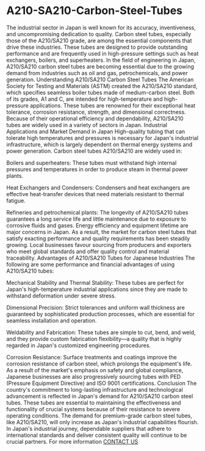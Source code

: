 # A210-SA210-Carbon-Steel-Tubes
The industrial sector in Japan is well known for its accuracy, inventiveness, and uncompromising dedication to quality. Carbon steel tubes, especially those of the A210/SA210 grade, are among the essential components that drive these industries. These tubes are designed to provide outstanding performance and are frequently used in high-pressure settings such as heat exchangers, boilers, and superheaters. In the field of engineering in Japan, A210/SA210 carbon steel tubes are becoming essential due to the growing demand from industries such as oil and gas, petrochemicals, and power generation.
Understanding A210/SA210 Carbon Steel Tubes
The American Society for Testing and Materials (ASTM) created the A210/SA210 standard, which specifies seamless boiler tubes made of medium-carbon steel. Both of its grades, A1 and C, are intended for high-temperature and high-pressure applications. These tubes are renowned for their exceptional heat tolerance, corrosion resistance, strength, and dimensional correctness. Because of their operational efficiency and dependability, A210/SA210 tubes are widely used in a variety of sectors in Japan.
Industrial Applications and Market Demand in Japan
High-quality tubing that can tolerate high temperatures and pressures is necessary for Japan's industrial infrastructure, which is largely dependent on thermal energy systems and power generation. Carbon steel tubes A210/SA210 are widely used in:

Boilers and superheaters: These tubes must withstand high internal pressures and temperatures in order to produce steam in thermal power plants.

Heat Exchangers and Condensers: Condensers and heat exchangers are effective heat-transfer devices that need materials resistant to thermal fatigue.

Refineries and petrochemical plants: The longevity of A210/SA210 tubes guarantees a long service life and little maintenance due to exposure to corrosive fluids and gases.
Energy efficiency and equipment lifetime are major concerns in Japan. As a result, the market for carbon steel tubes that satisfy exacting performance and quality requirements has been steadily growing. Local businesses favour sourcing from producers and exporters who meet global standards and offer quality control and material traceability.
Advantages of A210/SA210 Tubes for Japanese Industries
The following are some performance and financial advantages of using A210/SA210 tubes:

Mechanical Stability and Thermal Stability: These tubes are perfect for Japan's high-temperature industrial applications since they are made to withstand deformation under severe stress.

Dimensional Precision: Strict tolerances and uniform wall thickness are guaranteed by sophisticated production processes, which are essential for seamless installation and operation.

Weldability and Fabrication: These tubes are simple to cut, bend, and weld, and they provide custom fabrication flexibility—a quality that is highly regarded in Japan's customized engineering procedures.

Corrosion Resistance: Surface treatments and coatings improve the corrosion resistance of carbon steel, which prolongs the equipment's life.
As a result of the market's emphasis on safety and global compliance, Japanese businesses are also progressively sourcing tubes with PED (Pressure Equipment Directive) and ISO 9001 certifications.
Conclusion
The country's commitment to long-lasting infrastructure and technological advancement is reflected in Japan's demand for A210/SA210 carbon steel tubes. These tubes are essential to maintaining the effectiveness and functionality of crucial systems because of their resistance to severe operating conditions. The demand for premium-grade carbon steel tubes, like A210/SA210, will only increase as Japan's industrial capabilities flourish. In Japan's industrial journey, dependable suppliers that adhere to international standards and deliver consistent quality will continue to be crucial partners.
For more information [CONTACT US]([url](https://www.hankosteel.com/contact.html))
